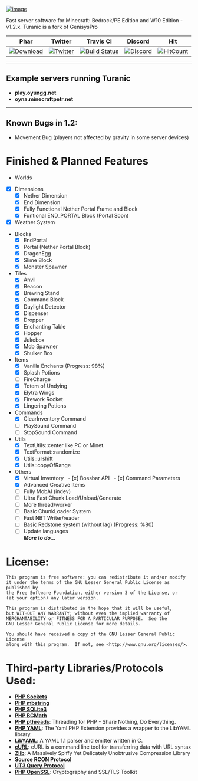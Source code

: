 [![image](https://i.hizliresim.com/1GAdvN.png)](https://github.com/TuranicTeam/Turanic)

Fast server software for Minecraft: Bedrock/PE Edition and W10 Edition - v1.2.x.
Turanic is a fork of GenisysPro

| Phar | Twitter | Travis CI | Discord | Hit |
| :---: | :---: | :---: | :---: | :---: |
 [![Download](https://img.shields.io/badge/download-latest-blue.svg)](https://jenkins.zxda.net/job/Turanic/) | [![Twitter](https://i.hizliresim.com/vJ2594.jpg)](https://twitter.com/TuranicTeam) | [![Build Status](https://travis-ci.org/TuranicTeam/Turanic.svg?branch=master)](https://travis-ci.org/TuranicTeam/Turanic) | [![Discord](https://camo.githubusercontent.com/455152269a0ed38255ed15e375084d4dd08e0c98/68747470733a2f2f696d672e736869656c64732e696f2f62616467652f636861742d6f6e253230646973636f72642d3732383944412e737667)](https://discord.gg/4GZxrdk) | [![HitCount](http://hits.dwyl.io/TuranicTeam/Turanic.svg)](http://hits.dwyl.io/TuranicTeam/Turanic) |

-------------
Example servers running Turanic
--------------------
- **play.oyungg.net**
- **oyna.minecraftpetr.net**
-------------
## Known Bugs in 1.2:
- Movement Bug (players not affected by gravity in some server devices)

# Finished & Planned Features
 - Worlds
  - [x] Dimensions
    - [x] Nether Dimension
    - [x] End Dimension
    - [x] Fully Functional Nether Portal Frame and Block
    - [x] Funtional END_PORTAL Block (Portal Soon)
  - [x] Weather System
 - Blocks
   - [x] EndPortal
   - [x] Portal (Nether Portal Block)
   - [x] DragonEgg
   - [x] Slime Block
   - [x] Monster Spawner
 - Tiles
   - [x] Anvil
   - [x] Beacon
   - [x] Brewing Stand
   - [x] Command Block
   - [x] Daylight Detector
   - [x] Dispenser
   - [x] Dropper
   - [x] Enchanting Table
   - [x] Hopper
   - [x] Jukebox
   - [x] Mob Spawner
   - [x] Shulker Box
 - Items
   - [x] Vanilla Enchants (Progress: 98%)
   - [x] Splash Potions
   - [ ] FireCharge
   - [x] Totem of Undying
   - [x] Elytra Wings
   - [x] Firework Rocket
   - [x] Lingering Potions
 - Commands
   - [x] ClearInventory Command
   - [ ] PlaySound Command
   - [ ] StopSound Command
 - Utils
   - [x] TextUtils::center like PC or Minet.
   - [x] TextFormat::randomize 
   - [x] Utils::urshift
   - [x] Utils::copyOfRange
 - Others
   - [x] Virtual Inventory
   - [x] Bossbar API
   - [x] Command Parameters
   - [x] Advanced Creative Items
   - [ ] Fully MobAI (indev)
   - [ ] Ultra Fast Chunk Load/Unload/Generate
   - [ ] More thread/worker
   - [ ] Basic ChunkLoader System
   - [ ] Fast NBT Writer/reader
   - [ ] Basic Redstone system (without lag) (Progress: %80)
   - [ ] Update languages
<br />***More to do...***

# License:
```
This program is free software: you can redistribute it and/or modify
it under the terms of the GNU Lesser General Public License as published by
the Free Software Foundation, either version 3 of the License, or
(at your option) any later version.

This program is distributed in the hope that it will be useful,
but WITHOUT ANY WARRANTY; without even the implied warranty of
MERCHANTABILITY or FITNESS FOR A PARTICULAR PURPOSE.  See the
GNU Lesser General Public License for more details.

You should have received a copy of the GNU Lesser General Public License
along with this program.  If not, see <http://www.gnu.org/licenses/>.
```

# Third-party Libraries/Protocols Used:
* __[PHP Sockets](http://php.net/manual/en/book.sockets.php)__
* __[PHP mbstring](http://php.net/manual/en/book.mbstring.php)__
* __[PHP SQLite3](http://php.net/manual/en/book.sqlite3.php)__
* __[PHP BCMath](http://php.net/manual/en/book.bc.php)__
* __[PHP pthreads](http://pthreads.org/)__: Threading for PHP - Share Nothing, Do Everything.
* __[PHP YAML](https://code.google.com/p/php-yaml/)__: The Yaml PHP Extension provides a wrapper to the LibYAML library.
* __[LibYAML](http://pyyaml.org/wiki/LibYAML)__: A YAML 1.1 parser and emitter written in C.
* __[cURL](http://curl.haxx.se/)__: cURL is a command line tool for transferring data with URL syntax
* __[Zlib](http://www.zlib.net/)__: A Massively Spiffy Yet Delicately Unobtrusive Compression Library
* __[Source RCON Protocol](https://developer.valvesoftware.com/wiki/Source_RCON_Protocol)__
* __[UT3 Query Protocol](http://wiki.unrealadmin.org/UT3_query_protocol)__
* __[PHP OpenSSL](http://php.net/manual/en/book.openssl.php)__: Cryptography and SSL/TLS Toolkit
